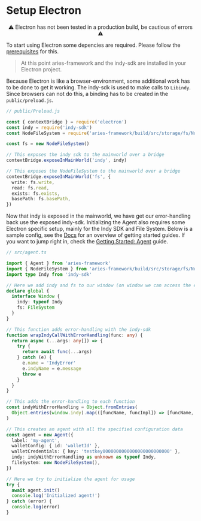 # Setup Electron

<p style="text-align: center">⚠ Electron has not been tested in a production build, be cautious of errors ⚠</p>

To start using Electron some depencies are required. Please follow the [prerequisites](./setup-nodejs.md#Prerequisites) for this.

> At this point aries-framework and the indy-sdk are installed in your Electron project.

Because Electron is like a browser-environment, some additional work has to be done to get it working. The indy-sdk is used to make calls to `Libindy`. Since browsers can not do this, a binding has to be created in the `public/preload.js`.

```ts
// public/Preload.js

const { contextBridge } = require('electron')
const indy = require('indy-sdk')
const NodeFileSystem = require('aries-framework/build/src/storage/fs/NodeFileSystem').NodeFileSystem

const fs = new NodeFileSystem()

// This exposes the indy sdk to the mainworld over a bridge
contextBridge.exposeInMainWorld('indy', indy)

// This exposes the NodeFileSystem to the mainworld over a bridge
contextBridge.exposeInMainWorld('fs', {
  write: fs.write,
  read: fs.read,
  exists: fs.exists,
  basePath: fs.basePath,
})
```

Now that indy is exposed in the mainworld, we have get our error-handling back use the exposed indy-sdk. Initializing the Agent also requires some Electron specific setup, mainly for the Indy SDK and File System. Below is a sample config, see the [Docs](./README.md) for an overview of getting started guides. If you want to jump right in, check the [Getting Started: Agent](./getting-started/0-agent.md) guide.

```ts
// src/agent.ts

import { Agent } from 'aries-framework'
import { NodeFileSystem } from 'aries-framework/build/src/storage/fs/NodeFileSystem'
import type Indy from 'indy-sdk'

// Here we add indy and fs to our window (on window we can access the exposed libraries)
declare global {
  interface Window {
    indy: typeof Indy
    fs: FileSystem
  }
}

// This function adds error-handling with the indy-sdk
function wrapIndyCallWithErrorHandling(func: any) {
  return async (...args: any[]) => {
    try {
      return await func(...args)
    } catch (e) {
      e.name = 'IndyError'
      e.indyName = e.message
      throw e
    }
  }
}

// This adds the error-handling to each function
const indyWithErrorHandling = Object.fromEntries(
  Object.entries(window.indy).map(([funcName, funcImpl]) => [funcName, wrapIndyCallWithErrorHandling(funcImpl)])
)

// This creates an agent with all the specified configuration data
const agent = new Agent({
  label: 'my-agent',
  walletConfig: { id: 'walletId' },
  walletCredentials: { key: 'testkey0000000000000000000000000' },
  indy: indyWithErrorHandling as unknown as typeof Indy,
  fileSystem: new NodeFileSystem(),
})

// Here we try to initialize the agent for usage
try {
  await agent.init()
  console.log('Initialized agent!')
} catch (error) {
  console.log(error)
}
```
